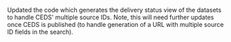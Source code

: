 Updated the code which generates the delivery status view of the datasets to handle CEDS' multiple source IDs.
Note, this will need further updates once CEDS is published (to handle generation of a URL with multiple source ID fields in the search).
